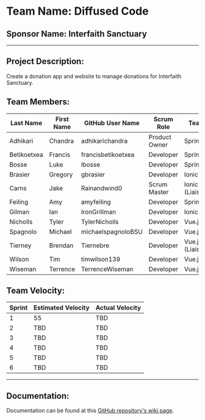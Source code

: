 # **Team Name: Diffused Code**

## Sponsor Name: Interfaith Sanctuary
***
## Project Description:
Create a donation app and website to manage donations for Interfaith Sanctuary.

## Team Members:

Last Name       | First Name      | GitHub User Name     | Scrum Role     | Team
--------------- | --------------- | -------------------- | ---------------|--------------------
Adhikari        | Chandra         | adhikarichandra      | Product Owner  | Spring
Betikoetxea     | Francis         | francisbetikoetxea   | Developer      | Spring
Bosse           | Luke            | lbosse               | Developer      | Spring
Brasier         | Gregory         | gbrasier             | Developer      | Ionic
Carns           | Jake            | Rainandwind0         | Scrum Master   | Ionic (Liaison)
Feiling         | Amy             | amyfeiling           | Developer      | Spring
Gilman          | Ian             | IronGrillman         | Developer      | Ionic
Nicholls        | Tyler           | TylerNicholls        | Developer      | Vue.js
Spagnolo        | Michael         | michaelspagnoloBSU   | Developer      | Vue.js
Tierney         | Brendan         | Tiernebre            | Developer      | Vue.js (Liaison)
Wilson          | Tim             | timwilson139         | Developer      | Vue.js
Wiseman         | Terrence        | TerrenceWiseman      | Developer      | Vue.js

## Team Velocity:

Sprint | Estimated Velocity | Actual Velocity
------ | ------------------ | ---------------
   1   | 55                 | TBD
   2   | TBD                | TBD
   3   | TBD                | TBD
   4   | TBD                | TBD
   5   | TBD                | TBD
   6   | TBD                | TBD

***

## Documentation:

Documentation can be found at this [GitHub repository's wiki page](https://github.com/BoiseState/interfaith-donation/wiki).
